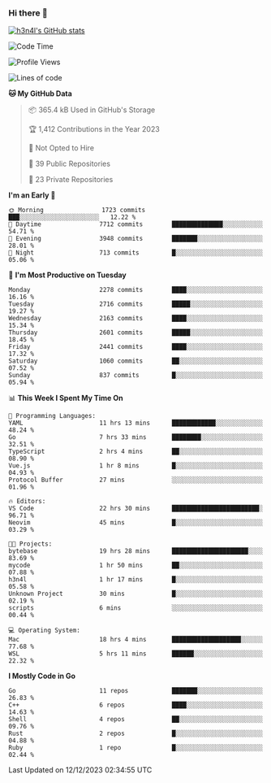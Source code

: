 ### Hi there 👋

[![h3n4l's GitHub stats](https://github-readme-stats.vercel.app/api?username=h3n4l&count_private=true&show_icons=true&theme=radical)](https://github.com/h3n4l/github-readme-stats)

<!--START_SECTION:waka-->
![Code Time](http://img.shields.io/badge/Code%20Time-1%2C774%20hrs%2056%20mins-blue)

![Profile Views](http://img.shields.io/badge/Profile%20Views-0-blue)

![Lines of code](https://img.shields.io/badge/From%20Hello%20World%20I%27ve%20Written-3.7%20million%20lines%20of%20code-blue)

**🐱 My GitHub Data** 

> 📦 365.4 kB Used in GitHub's Storage 
 > 
> 🏆 1,412 Contributions in the Year 2023
 > 
> 🚫 Not Opted to Hire
 > 
> 📜 39 Public Repositories 
 > 
> 🔑 23 Private Repositories 
 > 
**I'm an Early 🐤** 

```text
🌞 Morning                1723 commits        ███░░░░░░░░░░░░░░░░░░░░░░   12.22 % 
🌆 Daytime                7712 commits        ██████████████░░░░░░░░░░░   54.71 % 
🌃 Evening                3948 commits        ███████░░░░░░░░░░░░░░░░░░   28.01 % 
🌙 Night                  713 commits         █░░░░░░░░░░░░░░░░░░░░░░░░   05.06 % 
```
📅 **I'm Most Productive on Tuesday** 

```text
Monday                   2278 commits        ████░░░░░░░░░░░░░░░░░░░░░   16.16 % 
Tuesday                  2716 commits        █████░░░░░░░░░░░░░░░░░░░░   19.27 % 
Wednesday                2163 commits        ████░░░░░░░░░░░░░░░░░░░░░   15.34 % 
Thursday                 2601 commits        █████░░░░░░░░░░░░░░░░░░░░   18.45 % 
Friday                   2441 commits        ████░░░░░░░░░░░░░░░░░░░░░   17.32 % 
Saturday                 1060 commits        ██░░░░░░░░░░░░░░░░░░░░░░░   07.52 % 
Sunday                   837 commits         █░░░░░░░░░░░░░░░░░░░░░░░░   05.94 % 
```


📊 **This Week I Spent My Time On** 

```text
💬 Programming Languages: 
YAML                     11 hrs 13 mins      ████████████░░░░░░░░░░░░░   48.24 % 
Go                       7 hrs 33 mins       ████████░░░░░░░░░░░░░░░░░   32.51 % 
TypeScript               2 hrs 4 mins        ██░░░░░░░░░░░░░░░░░░░░░░░   08.90 % 
Vue.js                   1 hr 8 mins         █░░░░░░░░░░░░░░░░░░░░░░░░   04.93 % 
Protocol Buffer          27 mins             ░░░░░░░░░░░░░░░░░░░░░░░░░   01.96 % 

🔥 Editors: 
VS Code                  22 hrs 30 mins      ████████████████████████░   96.71 % 
Neovim                   45 mins             █░░░░░░░░░░░░░░░░░░░░░░░░   03.29 % 

🐱‍💻 Projects: 
bytebase                 19 hrs 28 mins      █████████████████████░░░░   83.69 % 
mycode                   1 hr 50 mins        ██░░░░░░░░░░░░░░░░░░░░░░░   07.88 % 
h3n4l                    1 hr 17 mins        █░░░░░░░░░░░░░░░░░░░░░░░░   05.58 % 
Unknown Project          30 mins             █░░░░░░░░░░░░░░░░░░░░░░░░   02.19 % 
scripts                  6 mins              ░░░░░░░░░░░░░░░░░░░░░░░░░   00.44 % 

💻 Operating System: 
Mac                      18 hrs 4 mins       ███████████████████░░░░░░   77.68 % 
WSL                      5 hrs 11 mins       ██████░░░░░░░░░░░░░░░░░░░   22.32 % 
```

**I Mostly Code in Go** 

```text
Go                       11 repos            ███████░░░░░░░░░░░░░░░░░░   26.83 % 
C++                      6 repos             ████░░░░░░░░░░░░░░░░░░░░░   14.63 % 
Shell                    4 repos             ██░░░░░░░░░░░░░░░░░░░░░░░   09.76 % 
Rust                     2 repos             █░░░░░░░░░░░░░░░░░░░░░░░░   04.88 % 
Ruby                     1 repo              █░░░░░░░░░░░░░░░░░░░░░░░░   02.44 % 
```




 Last Updated on 12/12/2023 02:34:55 UTC
<!--END_SECTION:waka-->

